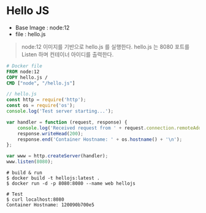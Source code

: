 Hello JS
========

* Base Image : node:12
* file : hello.js

> node:12 이미지를 기반으로 hello.js 를 실행한다.
> hello.js 는 8080 포트를 Listen 하며 컨테이너 아이디를 출력한다.

```dockerfile
# Docker file
FROM node:12
COPY hello.js /
CMD ["node", "/hello.js"]
```

```javascript
// hello.js
const http = require('http');
const os = require('os');
console.log('Test server starting...');

var handler = function (request, response) {
    console.log('Received request from ' + request.connection.remoteAddress);
    response.writeHead(200);
    response.end('Container Hostname: ' + os.hostname() + '\n');
};

var www = http.createServer(handler);
www.listen(8080);
```


```shell
# build & run
$ docker build -t hellojs:latest .
$ docker run -d -p 8080:8080 --name web hellojs
```

```shell
# Test
$ curl localhost:8080
Container Hostname: 120090b700e5
```
